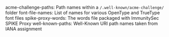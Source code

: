 acme-challenge-paths: Path names within a `/.well-known/acme-challenge/` folder
font-file-names: List of names for various OpenType and TrueType font files
spike-proxy-words: The words file packaged with ImmunitySec SPIKE Proxy
well-known-paths: Well-Known URI path names taken from IANA assignment
